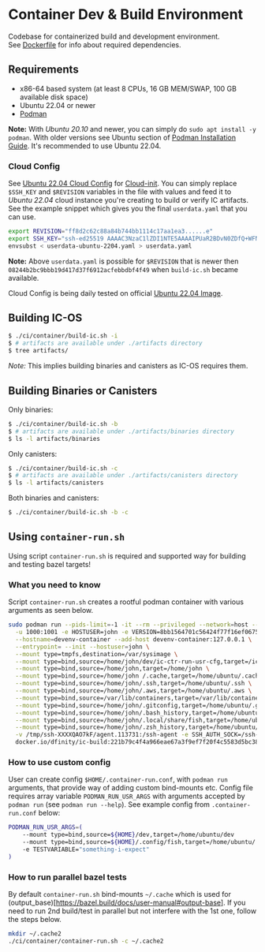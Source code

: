 # Container Dev & Build Environment

Codebase for containerized build and development environment.
<br>
See [Dockerfile](Dockerfile) for info about required dependencies.

## Requirements

- x86-64 based system (at least 8 CPUs, 16 GB MEM/SWAP, 100 GB available disk space)
- Ubuntu 22.04 or newer
- [Podman](https://podman.io/getting-started/installation)

**Note:** With *Ubuntu 20.10* and newer, you can simply do `sudo apt install -y podman`. With older versions see Ubuntu section of [Podman Installation Guide](https://podman.io/getting-started/installation). It's recommended to use Ubuntu 22.04.

### Cloud Config

See [Ubuntu 22.04 Cloud Config](userdata-ubuntu-2204.yaml) for [Cloud-init](https://cloudinit.readthedocs.io/en/latest/).
You can simply replace `$SSH_KEY` and `$REVISION` variables in the file with values and feed it to *Ubuntu 22.04* cloud instance you're creating to build or verify IC artifacts. See the example snippet which gives you the final `userdata.yaml` that you can use.

```bash
export REVISION="ff8d2c62c88a84b744bb1114c17aa1ea3......e"
export SSH_KEY="ssh-ed25519 AAAAC3NzaC1lZDI1NTE5AAAAIPUaR2BDvN0ZDfQ+WFNa3NW3X3V3Qrxb7f6wn6ZbQkJm"
envsubst < userdata-ubuntu-2204.yaml > userdata.yaml
```

**Note:** Above `userdata.yaml` is possible for `$REVISION` that is newer then `08244b2bc9bbb19d417d37f6912acfebbdbf4f49` when `build-ic.sh` became available.

Cloud Config is being daily tested on official [Ubuntu 22.04 Image](https://cloud-images.ubuntu.com/jammy/current/jammy-server-cloudimg-amd64-disk-kvm.img).

## Building IC-OS

```bash
$ ./ci/container/build-ic.sh -i
$ # artifacts are available under ./artifacts directory
$ tree artifacts/
```

*Note:* This implies building binaries and canisters as IC-OS requires them.

## Building Binaries or Canisters

Only binaries:

```bash
$ ./ci/container/build-ic.sh -b
$ # artifacts are available under ./artifacts/binaries directory
$ ls -l artifacts/binaries
```

Only canisters:

```bash
$ ./ci/container/build-ic.sh -c
$ # artifacts are available under ./artifacts/canisters directory
$ ls -l artifacts/canisters
```

Both binaries and canisters:

```bash
$ ./ci/container/build-ic.sh -b -c
```

## Using `container-run.sh`

Using script `container-run.sh` is required and supported way for building and testing bazel targets!

### What you need to know

Script `container-run.sh` creates a rootful podman container with various arguments as seen below.

```bash
sudo podman run --pids-limit=-1 -it --rm --privileged --network=host --cgroupns=host -w /ic \
  -u 1000:1001 -e HOSTUSER=john -e VERSION=8bb1564701c56424f77f16ef067599a1c1dc7c37 \
  --hostname=devenv-container --add-host devenv-container:127.0.0.1 \
  --entrypoint= --init --hostuser=john \
  --mount type=tmpfs,destination=/var/sysimage \
  --mount type=bind,source=/home/john/dev/ic-ctr-run-usr-cfg,target=/ic \
  --mount type=bind,source=/home/john,target=/home/john \
  --mount type=bind,source=/home/john /.cache,target=/home/ubuntu/.cache \
  --mount type=bind,source=/home/john/.ssh,target=/home/ubuntu/.ssh \
  --mount type=bind,source=/home/john/.aws,target=/home/ubuntu/.aws \
  --mount type=bind,source=/var/lib/containers,target=/var/lib/containers \
  --mount type=bind,source=/home/john/.gitconfig,target=/home/ubuntu/.gitconfig \
  --mount type=bind,source=/home/john/.bash_history,target=/home/ubuntu/.bash_history \
  --mount type=bind,source=/home/john/.local/share/fish,target=/home/ubuntu/.local/share/fish \
  --mount type=bind,source=/home/john/.zsh_history,target=/home/ubuntu/.zsh_history \
  -v /tmp/ssh-XXXXQAO7kF/agent.113731:/ssh-agent -e SSH_AUTH_SOCK=/ssh-agent -w /ic \
  docker.io/dfinity/ic-build:221b79c4f4a966eae67a3f9ef7f20f4c5583d5bc38df17c94128804687a84c29 /usr/bin/fish
```

### How to use custom config

User can create config `$HOME/.container-run.conf`, with `podman run` arguments, that provide way of adding custom bind-mounts etc. Config file requires array variable `PODMAN_RUN_USR_ARGS` with arguments accepted by `podman run` (see `podman run --help`). See example config from `.container-run.conf` below:

```bash
PODMAN_RUN_USR_ARGS=(
    --mount type=bind,source=${HOME}/dev,target=/home/ubuntu/dev
    --mount type=bind,source=${HOME}/.config/fish,target=/home/ubuntu/.config/fish
    -e TESTVARIABLE="something-i-expect"
)
```

### How to run parallel bazel tests

By default `container-run.sh` bind-mounts `~/.cache` which is used for (output_base)[https://bazel.build/docs/user-manual#output-base]. If you need to run 2nd build/test in parallel but not interfere with the 1st one, follow the steps below.

```bash
mkdir ~/.cache2
./ci/container/container-run.sh -c ~/.cache2
```
